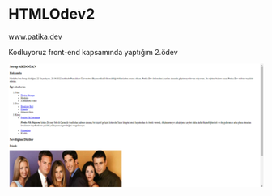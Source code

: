# HTMLOdev2

www.patika.dev

Kodluyoruz front-end kapsamında yaptığım 2.ödev

![C:\Users\lenovo\HTMLOdev2](html2.png )